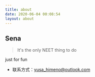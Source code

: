```yaml
---
title: about
date: 2020-06-04 00:08:54
layout: about
---
```


## Sena  

> It's the only NEET thing to do  

just for fun  

- 联系方式：yusa_himeno@outlook.com  
